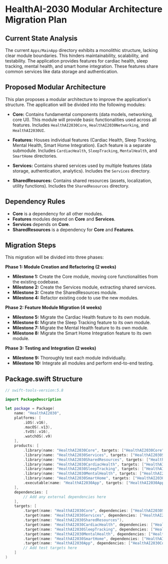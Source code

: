 # HealthAI-2030 Modular Architecture Migration Plan

## Current State Analysis

The current `Apps/MainApp` directory exhibits a monolithic structure, lacking clear module boundaries.  This hinders maintainability, scalability, and testability.  The application provides features for cardiac health, sleep tracking, mental health, and smart home integration. These features share common services like data storage and authentication.

## Proposed Modular Architecture

This plan proposes a modular architecture to improve the application's structure.  The application will be divided into the following modules:

* **Core:** Contains fundamental components (data models, networking, core UI).  This module will provide basic functionalities used across all features.  Includes `HealthAI2030Core`, `HealthAI2030Networking`, and `HealthAI2030UI`.

* **Features:** Houses individual features (Cardiac Health, Sleep Tracking, Mental Health, Smart Home Integration). Each feature is a separate submodule. Includes `CardiacHealth`, `SleepTracking`, `MentalHealth`, and `SmartHome` directories.

* **Services:** Contains shared services used by multiple features (data storage, authentication, analytics). Includes the `Services` directory.

* **SharedResources:** Contains shared resources (assets, localization, utility functions). Includes the `SharedResources` directory.


## Dependency Rules

* **Core** is a dependency for all other modules.
* **Features** modules depend on **Core** and **Services**.
* **Services** depends on **Core**.
* **SharedResources** is a dependency for **Core** and **Features**.


## Migration Steps

This migration will be divided into three phases:

**Phase 1: Module Creation and Refactoring (2 weeks)**

* **Milestone 1:** Create the Core module, moving core functionalities from the existing codebase.
* **Milestone 2:** Create the Services module, extracting shared services.
* **Milestone 3:** Create the SharedResources module.
* **Milestone 4:** Refactor existing code to use the new modules.

**Phase 2: Feature Module Migration (4 weeks)**

* **Milestone 5:** Migrate the Cardiac Health feature to its own module.
* **Milestone 6:** Migrate the Sleep Tracking feature to its own module.
* **Milestone 7:** Migrate the Mental Health feature to its own module.
* **Milestone 8:** Migrate the Smart Home Integration feature to its own module.

**Phase 3: Testing and Integration (2 weeks)**

* **Milestone 9:** Thoroughly test each module individually.
* **Milestone 10:** Integrate all modules and perform end-to-end testing.


## Package.swift Structure

```swift
// swift-tools-version:5.8

import PackageDescription

let package = Package(
    name: "HealthAI2030",
    platforms: [
        .iOS(.v16),
        .macOS(.v13),
        .tvOS(.v16),
        .watchOS(.v9)
    ],
    products: [
        .library(name: "HealthAI2030Core", targets: ["HealthAI2030Core"]),
        .library(name: "HealthAI2030Services", targets: ["HealthAI2030Services"]),
        .library(name: "HealthAI2030SharedResources", targets: ["HealthAI2030SharedResources"]),
        .library(name: "HealthAI2030CardiacHealth", targets: ["HealthAI2030CardiacHealth"]),
        .library(name: "HealthAI2030SleepTracking", targets: ["HealthAI2030SleepTracking"]),
        .library(name: "HealthAI2030MentalHealth", targets: ["HealthAI2030MentalHealth"]),
        .library(name: "HealthAI2030SmartHome", targets: ["HealthAI2030SmartHome"]),
        .executable(name: "HealthAI2030App", targets: ["HealthAI2030App"])
    ],
    dependencies: [
        // Add any external dependencies here
    ],
    targets: [
        .target(name: "HealthAI2030Core", dependencies: ["HealthAI2030SharedResources"]),
        .target(name: "HealthAI2030Services", dependencies: ["HealthAI2030Core"]),
        .target(name: "HealthAI2030SharedResources"),
        .target(name: "HealthAI2030CardiacHealth", dependencies: ["HealthAI2030Core", "HealthAI2030Services"]),
        .target(name: "HealthAI2030SleepTracking", dependencies: ["HealthAI2030Core", "HealthAI2030Services"]),
        .target(name: "HealthAI2030MentalHealth", dependencies: ["HealthAI2030Core", "HealthAI2030Services"]),
        .target(name: "HealthAI2030SmartHome", dependencies: ["HealthAI2030Core", "HealthAI2030Services"]),
        .target(name: "HealthAI2030App", dependencies: ["HealthAI2030Core", "HealthAI2030Services", "HealthAI2030CardiacHealth", "HealthAI2030SleepTracking", "HealthAI2030MentalHealth", "HealthAI2030SmartHome"]),
        // Add test targets here
    ]
)
